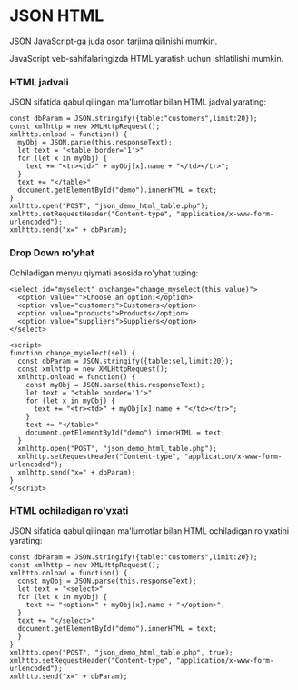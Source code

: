 # JSON HTML

JSON  JavaScript-ga juda oson tarjima qilinishi mumkin.

JavaScript veb-sahifalaringizda HTML yaratish uchun ishlatilishi mumkin.

### HTML jadvali

JSON sifatida qabul qilingan ma'lumotlar bilan HTML jadval yarating:

```
const dbParam = JSON.stringify({table:"customers",limit:20});
const xmlhttp = new XMLHttpRequest();
xmlhttp.onload = function() {
  myObj = JSON.parse(this.responseText);
  let text = "<table border='1'>"
  for (let x in myObj) {
    text += "<tr><td>" + myObj[x].name + "</td></tr>";
  }
  text += "</table>"
  document.getElementById("demo").innerHTML = text;
}
xmlhttp.open("POST", "json_demo_html_table.php");
xmlhttp.setRequestHeader("Content-type", "application/x-www-form-urlencoded");
xmlhttp.send("x=" + dbParam);
```

### Drop Down ro'yhat

Ochiladigan menyu qiymati asosida ro'yhat tuzing:

```
<select id="myselect" onchange="change_myselect(this.value)">
  <option value="">Choose an option:</option>
  <option value="customers">Customers</option>
  <option value="products">Products</option>
  <option value="suppliers">Suppliers</option>
</select>

<script>
function change_myselect(sel) {
  const dbParam = JSON.stringify({table:sel,limit:20});
  const xmlhttp = new XMLHttpRequest();
  xmlhttp.onload = function() {
    const myObj = JSON.parse(this.responseText);
    let text = "<table border='1'>"
    for (let x in myObj) {
      text += "<tr><td>" + myObj[x].name + "</td></tr>";
    }
    text += "</table>"
    document.getElementById("demo").innerHTML = text;
  }
  xmlhttp.open("POST", "json_demo_html_table.php");
  xmlhttp.setRequestHeader("Content-type", "application/x-www-form-urlencoded");
  xmlhttp.send("x=" + dbParam);
}
</script>
```

### HTML ochiladigan ro'yxati

JSON sifatida qabul qilingan ma'lumotlar bilan HTML ochiladigan ro'yxatini yarating:

```
const dbParam = JSON.stringify({table:"customers",limit:20});
const xmlhttp = new XMLHttpRequest();
xmlhttp.onload = function() {
  const myObj = JSON.parse(this.responseText);
  let text = "<select>"
  for (let x in myObj) {
    text += "<option>" + myObj[x].name + "</option>";
  }
  text += "</select>"
  document.getElementById("demo").innerHTML = text;
  }
}
xmlhttp.open("POST", "json_demo_html_table.php", true);
xmlhttp.setRequestHeader("Content-type", "application/x-www-form-urlencoded");
xmlhttp.send("x=" + dbParam);
```
